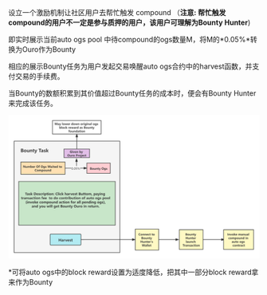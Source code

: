  设立一个激励机制让社区用户去帮忙触发 compound （**注意: 帮忙触发compound的用户不一定是参与质押的用户，该用户可理解为Bounty Hunter**)



即实时展示当前auto ogs pool 中待compound的ogs数量M，将M的*0.05%*转换为Ouro作为Bounty

相应的展示Bounty任务为用户发起交易唤醒auto ogs合约中的harvest函数，并支付交易的手续费。



当Bounty的数额积累到其价值超过Bounty任务的成本时，便会有Bounty Hunter来完成该任务。

![compound触发方案图](./compound触发方案图.png)

*可将auto ogs中的block reward设置为适度降低，把其中一部分block reward拿来作为Bounty

